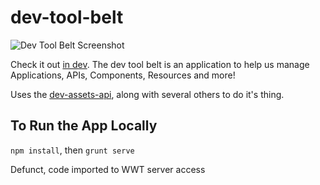 # dev-tool-belt

![Dev Tool Belt Screenshot](https://github.wwt.com/raw/custom-apps/dev-tool-belt/master/screenshot.png)

Check it out [in dev](https://dev-tool-belt.apps-dev.wwt.com/).
The dev tool belt is an application to help us manage Applications, APIs, Components, Resources and more!

Uses the [dev-assets-api](https://github.wwt.com/custom-apps/dev-assets-api), along with several others to do it's thing.

## To Run the App Locally
`npm install`, then `grunt serve`


Defunct, code imported to WWT server access
